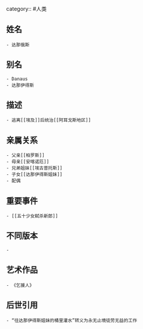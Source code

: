 category:: #人类
## 姓名
	- 达那俄斯
## 别名
	- Danaus
	- 达那伊得斯
## 描述
	- 逃离[[埃及]]后统治[[阿耳戈斯地区]]
## 亲属关系
	- 父亲[[柏罗斯]]
	- 母亲[[安喀诺厄]]
	- 兄弟姐妹[[埃古普托斯]]
	- 子女[[达那伊得斯姐妹]]
	- 配偶
## 重要事件
	- [[五十少女弑杀新郎]]
## 不同版本
	-
## 艺术作品
	- 《乞援人》
## 后世引用
	- “往达那伊得斯姐妹的桶里灌水”转义为永无止境徒劳无益的工作
